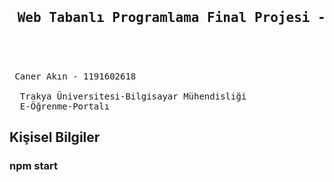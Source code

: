 <pre>
  <h2> <br> Web Tabanlı Programlama Final Projesi - E-Öğrenme-Portalı  </br> </h2>
  <br> Caner Akın - 1191602618 </br>
  <a>Trakya Üniversitesi-Bilgisayar Mühendisliği </a>
  E-Öğrenme-Portalı   
</pre>
<h2>  Kişisel Bilgiler </h2>

### npm start

